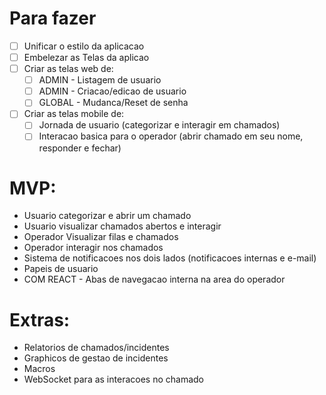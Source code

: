 # Para fazer
- [ ] Unificar o estilo da aplicacao
- [ ] Embelezar as Telas da aplicao
- [ ] Criar as telas web de:
  - [ ] ADMIN - Listagem de usuario
  - [ ] ADMIN - Criacao/edicao de usuario
  - [ ] GLOBAL - Mudanca/Reset de senha
- [ ] Criar as telas mobile de:
  - [ ] Jornada de usuario (categorizar e interagir em chamados)
  - [ ] Interacao basica para o operador (abrir chamado em seu nome, responder e fechar)

# MVP:
- Usuario categorizar e abrir um chamado
- Usuario visualizar chamados abertos e interagir
- Operador Visualizar filas e chamados
- Operador interagir nos chamados
- Sistema de notificacoes nos dois lados (notificacoes internas e e-mail)
- Papeis de usuario
- COM REACT - Abas de navegacao interna na area do operador

# Extras:
- Relatorios de chamados/incidentes
- Graphicos de gestao de incidentes
- Macros
- WebSocket para as interacoes no chamado
